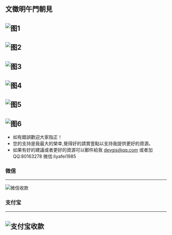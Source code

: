 ## 文徵明午門朝見

![图1](Pictures/905_文徵明_午門朝見/1.jpg)
---
![图2](Pictures/905_文徵明_午門朝見/2.jpg)
---
![图3](Pictures/905_文徵明_午門朝見/3.jpg)
---
![图4](Pictures/905_文徵明_午門朝見/4.jpg)
---
![图5](Pictures/905_文徵明_午門朝見/5.jpg)
---
![图6](Pictures/905_文徵明_午門朝見/6.jpg)
---

* 如有錯誤歡迎大家指正！
* 您的支持是我最大的榮幸,覺得好的請賞壹點以支持我提供更好的資源。
* 如果有好的建議或者更好的資源可以郵件給我 devgis@qq.com 或者加QQ:80163278 微信:liyafei1985

### 微信
---
![微信收款](zfb.jpg)

### 支付宝
---
![支付宝收款](wx.jpg)
---